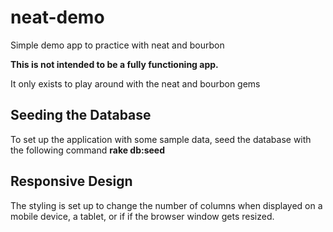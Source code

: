 # neat-demo
Simple demo app to practice with neat and bourbon

**This is not intended to be a fully functioning app.**  

It only exists to play around with the neat and bourbon gems

## Seeding the Database
To set up the application with some sample data, seed the database with the following command 
**rake db:seed** 

## Responsive Design
The styling is set up to change the number of columns when displayed on a mobile device, a tablet, or if 
if the browser window gets resized.
